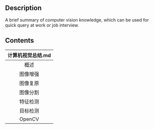 ## Description
A brief summary of computer vision knowledge, which can be used for quick query at work or job interview.

## Contents
| 计算机视觉总结.md |
| :---------------: |
|       概述        |
|     图像增强      |
|     图像复原      |
|     图像分割      |
|     特征检测      |
|     目标检测      |
|      OpenCV       |
